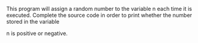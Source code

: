 This program will assign a random number to the variable n each time it is executed. Complete the source code in order to print whether the number stored in the variable 

n is positive or negative.
